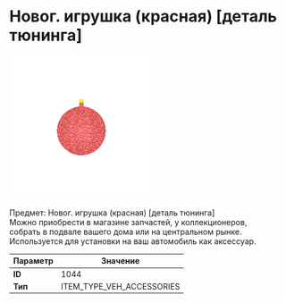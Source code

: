 # Новог. игрушка (красная) [деталь тюнинга]

![Item Image](../img/1044.webp?raw=true)

Предмет: Новог. игрушка (красная) [деталь тюнинга]<br>Можно приобрести в магазине запчастей, у коллекционеров,<br>собрать в подвале вашего дома или на центральном рынке.<br>Используется для установки на ваш автомобиль как аксессуар.


| Параметр | Значение |
|----------|----------|
| **ID** | 1044 |
| **Тип** | ITEM_TYPE_VEH_ACCESSORIES |

